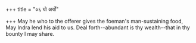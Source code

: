 +++
title = "०६ यो अर्यो"

+++
May he who to the offerer gives the foeman's man-sustaining food,  
     May Indra lend his aid to us. Deal forth--abundant is thy wealth--that in thy bounty I may share.